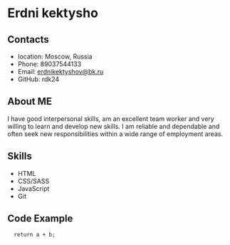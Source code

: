 # Erdni kektysho
## Contacts
* location: Moscow, Russia
* Phone: 89037544133
* Email: erdnikektyshov@bk.ru
* GitHub: rdk24
## About ME
I have good interpersonal skills, am an excellent team worker and very willing to learn and develop new skills.
I am reliable and dependable and often seek new responsibilities within a wide range of employment areas.
## Skills
* HTML
* CSS/SASS
* JavaScript
* Git
## Code Example
```function sum(a, b) {
  return a + b;